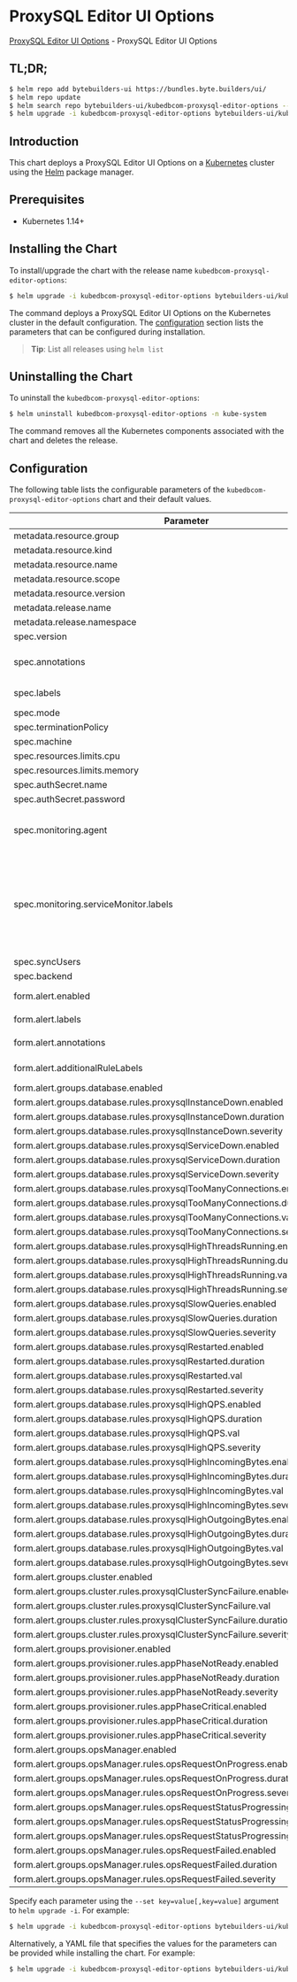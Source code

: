 # ProxySQL Editor UI Options

[ProxySQL Editor UI Options](https://byte.builders) - ProxySQL Editor UI Options

## TL;DR;

```bash
$ helm repo add bytebuilders-ui https://bundles.byte.builders/ui/
$ helm repo update
$ helm search repo bytebuilders-ui/kubedbcom-proxysql-editor-options --version=v0.4.14
$ helm upgrade -i kubedbcom-proxysql-editor-options bytebuilders-ui/kubedbcom-proxysql-editor-options -n kube-system --create-namespace --version=v0.4.14
```

## Introduction

This chart deploys a ProxySQL Editor UI Options on a [Kubernetes](http://kubernetes.io) cluster using the [Helm](https://helm.sh) package manager.

## Prerequisites

- Kubernetes 1.14+

## Installing the Chart

To install/upgrade the chart with the release name `kubedbcom-proxysql-editor-options`:

```bash
$ helm upgrade -i kubedbcom-proxysql-editor-options bytebuilders-ui/kubedbcom-proxysql-editor-options -n kube-system --create-namespace --version=v0.4.14
```

The command deploys a ProxySQL Editor UI Options on the Kubernetes cluster in the default configuration. The [configuration](#configuration) section lists the parameters that can be configured during installation.

> **Tip**: List all releases using `helm list`

## Uninstalling the Chart

To uninstall the `kubedbcom-proxysql-editor-options`:

```bash
$ helm uninstall kubedbcom-proxysql-editor-options -n kube-system
```

The command removes all the Kubernetes components associated with the chart and deletes the release.

## Configuration

The following table lists the configurable parameters of the `kubedbcom-proxysql-editor-options` chart and their default values.

|                                   Parameter                                   |                                                                                Description                                                                                |                     Default                      |
|-------------------------------------------------------------------------------|---------------------------------------------------------------------------------------------------------------------------------------------------------------------------|--------------------------------------------------|
| metadata.resource.group                                                       |                                                                                                                                                                           | <code>kubedb.com</code>                          |
| metadata.resource.kind                                                        |                                                                                                                                                                           | <code>ProxySQL</code>                            |
| metadata.resource.name                                                        |                                                                                                                                                                           | <code>proxysqls</code>                           |
| metadata.resource.scope                                                       |                                                                                                                                                                           | <code>Namespaced</code>                          |
| metadata.resource.version                                                     |                                                                                                                                                                           | <code>v1alpha2</code>                            |
| metadata.release.name                                                         | Release name                                                                                                                                                              | <code>""</code>                                  |
| metadata.release.namespace                                                    | Release namespace                                                                                                                                                         | <code>""</code>                                  |
| spec.version                                                                  | List options                                                                                                                                                              | <code>2.3.2-debian</code>                        |
| spec.annotations                                                              | Annotations to add to the database custom resource                                                                                                                        | <code>{}</code>                                  |
| spec.labels                                                                   | Labels to add to all the template objects                                                                                                                                 | <code>{}</code>                                  |
| spec.mode                                                                     | Standalone, Cluster                                                                                                                                                       | <code>Cluster</code>                             |
| spec.terminationPolicy                                                        |                                                                                                                                                                           | <code>WipeOut</code>                             |
| spec.machine                                                                  |                                                                                                                                                                           | <code>""</code>                                  |
| spec.resources.limits.cpu                                                     |                                                                                                                                                                           | <code>500m</code>                                |
| spec.resources.limits.memory                                                  |                                                                                                                                                                           | <code>1Gi</code>                                 |
| spec.authSecret.name                                                          |                                                                                                                                                                           | <code>""</code>                                  |
| spec.authSecret.password                                                      |                                                                                                                                                                           | <code>""</code>                                  |
| spec.monitoring.agent                                                         | Name of monitoring agent (one of "prometheus.io", "prometheus.io/operator", "prometheus.io/builtin")                                                                      | <code>prometheus.io/operator</code>              |
| spec.monitoring.serviceMonitor.labels                                         | Specify the labels for ServiceMonitor. Prometheus crd will select ServiceMonitor using these labels. Only usable when monitoring agent is `prometheus.io/webhook server`. | <code>{}</code>                                  |
| spec.syncUsers                                                                |                                                                                                                                                                           | <code>false</code>                               |
| spec.backend                                                                  |                                                                                                                                                                           | <code>""</code>                                  |
| form.alert.enabled                                                            | # Enable PrometheusRule alerts                                                                                                                                            | <code>true</code>                                |
| form.alert.labels                                                             | # Labels for default rules                                                                                                                                                | <code>{"release":"kube-prometheus-stack"}</code> |
| form.alert.annotations                                                        | # Annotations for default rules                                                                                                                                           | <code>{}</code>                                  |
| form.alert.additionalRuleLabels                                               | # Additional labels for PrometheusRule alerts                                                                                                                             | <code>{}</code>                                  |
| form.alert.groups.database.enabled                                            |                                                                                                                                                                           | <code>true</code>                                |
| form.alert.groups.database.rules.proxysqlInstanceDown.enabled                 |                                                                                                                                                                           | <code>true</code>                                |
| form.alert.groups.database.rules.proxysqlInstanceDown.duration                |                                                                                                                                                                           | <code>"0m"</code>                                |
| form.alert.groups.database.rules.proxysqlInstanceDown.severity                |                                                                                                                                                                           | <code>critical</code>                            |
| form.alert.groups.database.rules.proxysqlServiceDown.enabled                  |                                                                                                                                                                           | <code>true</code>                                |
| form.alert.groups.database.rules.proxysqlServiceDown.duration                 |                                                                                                                                                                           | <code>"0m"</code>                                |
| form.alert.groups.database.rules.proxysqlServiceDown.severity                 |                                                                                                                                                                           | <code>critical</code>                            |
| form.alert.groups.database.rules.proxysqlTooManyConnections.enabled           |                                                                                                                                                                           | <code>true</code>                                |
| form.alert.groups.database.rules.proxysqlTooManyConnections.duration          |                                                                                                                                                                           | <code>"2m"</code>                                |
| form.alert.groups.database.rules.proxysqlTooManyConnections.val               |                                                                                                                                                                           | <code>80</code>                                  |
| form.alert.groups.database.rules.proxysqlTooManyConnections.severity          |                                                                                                                                                                           | <code>warning</code>                             |
| form.alert.groups.database.rules.proxysqlHighThreadsRunning.enabled           |                                                                                                                                                                           | <code>true</code>                                |
| form.alert.groups.database.rules.proxysqlHighThreadsRunning.duration          |                                                                                                                                                                           | <code>"2m"</code>                                |
| form.alert.groups.database.rules.proxysqlHighThreadsRunning.val               |                                                                                                                                                                           | <code>60</code>                                  |
| form.alert.groups.database.rules.proxysqlHighThreadsRunning.severity          |                                                                                                                                                                           | <code>warning</code>                             |
| form.alert.groups.database.rules.proxysqlSlowQueries.enabled                  |                                                                                                                                                                           | <code>true</code>                                |
| form.alert.groups.database.rules.proxysqlSlowQueries.duration                 |                                                                                                                                                                           | <code>"2m"</code>                                |
| form.alert.groups.database.rules.proxysqlSlowQueries.severity                 |                                                                                                                                                                           | <code>warning</code>                             |
| form.alert.groups.database.rules.proxysqlRestarted.enabled                    |                                                                                                                                                                           | <code>true</code>                                |
| form.alert.groups.database.rules.proxysqlRestarted.duration                   |                                                                                                                                                                           | <code>"0m"</code>                                |
| form.alert.groups.database.rules.proxysqlRestarted.val                        |                                                                                                                                                                           | <code>60</code>                                  |
| form.alert.groups.database.rules.proxysqlRestarted.severity                   |                                                                                                                                                                           | <code>warning</code>                             |
| form.alert.groups.database.rules.proxysqlHighQPS.enabled                      |                                                                                                                                                                           | <code>true</code>                                |
| form.alert.groups.database.rules.proxysqlHighQPS.duration                     |                                                                                                                                                                           | <code>"0m"</code>                                |
| form.alert.groups.database.rules.proxysqlHighQPS.val                          |                                                                                                                                                                           | <code>1000</code>                                |
| form.alert.groups.database.rules.proxysqlHighQPS.severity                     |                                                                                                                                                                           | <code>critical</code>                            |
| form.alert.groups.database.rules.proxysqlHighIncomingBytes.enabled            |                                                                                                                                                                           | <code>true</code>                                |
| form.alert.groups.database.rules.proxysqlHighIncomingBytes.duration           |                                                                                                                                                                           | <code>"0m"</code>                                |
| form.alert.groups.database.rules.proxysqlHighIncomingBytes.val                |                                                                                                                                                                           | <code>1048576 # 1MB</code>                       |
| form.alert.groups.database.rules.proxysqlHighIncomingBytes.severity           |                                                                                                                                                                           | <code>critical</code>                            |
| form.alert.groups.database.rules.proxysqlHighOutgoingBytes.enabled            |                                                                                                                                                                           | <code>true</code>                                |
| form.alert.groups.database.rules.proxysqlHighOutgoingBytes.duration           |                                                                                                                                                                           | <code>"0m"</code>                                |
| form.alert.groups.database.rules.proxysqlHighOutgoingBytes.val                |                                                                                                                                                                           | <code>1048576 # 1MB</code>                       |
| form.alert.groups.database.rules.proxysqlHighOutgoingBytes.severity           |                                                                                                                                                                           | <code>critical</code>                            |
| form.alert.groups.cluster.enabled                                             |                                                                                                                                                                           | <code>true</code>                                |
| form.alert.groups.cluster.rules.proxysqlClusterSyncFailure.enabled            |                                                                                                                                                                           | <code>true</code>                                |
| form.alert.groups.cluster.rules.proxysqlClusterSyncFailure.val                |                                                                                                                                                                           | <code>0.1</code>                                 |
| form.alert.groups.cluster.rules.proxysqlClusterSyncFailure.duration           |                                                                                                                                                                           | <code>"5m"</code>                                |
| form.alert.groups.cluster.rules.proxysqlClusterSyncFailure.severity           |                                                                                                                                                                           | <code>warning</code>                             |
| form.alert.groups.provisioner.enabled                                         |                                                                                                                                                                           | <code>true</code>                                |
| form.alert.groups.provisioner.rules.appPhaseNotReady.enabled                  |                                                                                                                                                                           | <code>true</code>                                |
| form.alert.groups.provisioner.rules.appPhaseNotReady.duration                 |                                                                                                                                                                           | <code>"1m"</code>                                |
| form.alert.groups.provisioner.rules.appPhaseNotReady.severity                 |                                                                                                                                                                           | <code>critical</code>                            |
| form.alert.groups.provisioner.rules.appPhaseCritical.enabled                  |                                                                                                                                                                           | <code>true</code>                                |
| form.alert.groups.provisioner.rules.appPhaseCritical.duration                 |                                                                                                                                                                           | <code>"15m"</code>                               |
| form.alert.groups.provisioner.rules.appPhaseCritical.severity                 |                                                                                                                                                                           | <code>warning</code>                             |
| form.alert.groups.opsManager.enabled                                          |                                                                                                                                                                           | <code>true</code>                                |
| form.alert.groups.opsManager.rules.opsRequestOnProgress.enabled               |                                                                                                                                                                           | <code>true</code>                                |
| form.alert.groups.opsManager.rules.opsRequestOnProgress.duration              |                                                                                                                                                                           | <code>"0m"</code>                                |
| form.alert.groups.opsManager.rules.opsRequestOnProgress.severity              |                                                                                                                                                                           | <code>info</code>                                |
| form.alert.groups.opsManager.rules.opsRequestStatusProgressingToLong.enabled  |                                                                                                                                                                           | <code>true</code>                                |
| form.alert.groups.opsManager.rules.opsRequestStatusProgressingToLong.duration |                                                                                                                                                                           | <code>"30m"</code>                               |
| form.alert.groups.opsManager.rules.opsRequestStatusProgressingToLong.severity |                                                                                                                                                                           | <code>critical</code>                            |
| form.alert.groups.opsManager.rules.opsRequestFailed.enabled                   |                                                                                                                                                                           | <code>true</code>                                |
| form.alert.groups.opsManager.rules.opsRequestFailed.duration                  |                                                                                                                                                                           | <code>"0m"</code>                                |
| form.alert.groups.opsManager.rules.opsRequestFailed.severity                  |                                                                                                                                                                           | <code>critical</code>                            |


Specify each parameter using the `--set key=value[,key=value]` argument to `helm upgrade -i`. For example:

```bash
$ helm upgrade -i kubedbcom-proxysql-editor-options bytebuilders-ui/kubedbcom-proxysql-editor-options -n kube-system --create-namespace --version=v0.4.14 --set metadata.resource.group=kubedb.com
```

Alternatively, a YAML file that specifies the values for the parameters can be provided while
installing the chart. For example:

```bash
$ helm upgrade -i kubedbcom-proxysql-editor-options bytebuilders-ui/kubedbcom-proxysql-editor-options -n kube-system --create-namespace --version=v0.4.14 --values values.yaml
```
